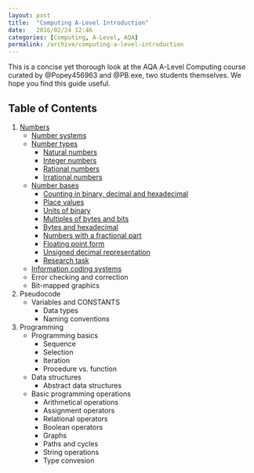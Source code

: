 ```yaml
---
layout: post
title:  "Computing A-Level Introduction"
date:   2016/02/24 12:46
categories: [Computing, A-Level, AQA]
permalink: /archive/computing-a-level-introduction
---
```


This is a concise yet thorough look at the AQA A-Level Computing course curated by @Popey456963 and @PB.exe, two students themselves.  We hope you find this guide useful.

## Table of Contents
1. [Numbers](./numbers)
   + [Number systems](./number-systems)
   + [Number types](./number-types)
      + [Natural numbers](./number-types#natural-numbers)
      + [Integer numbers](./number-types#integer-numbers)
      + [Rational numbers](./number-types#rational-numbers)
      + [Irrational numbers](./number-types#irrational-numbers)
   + [Number bases](./number-bases)
      + [Counting in binary, decimal and hexadecimal](./number-bases#counting-in-binary-decimal-and-hexadecimal)
      + [Place values](./number-bases#place-values)
      + [Units of binary](./number-bases#units-of-binary)
      + [Multiples of bytes and bits](./number-bases#multiples-of-bytes-and-bits)
      + [Bytes and hexadecimal](./number-bases#bytes-and-hexadecimal)
      + [Numbers with a fractional part](./number-bases/#numbers-with-a-fractional-part)
      + [Floating point form](./number-bases#floating-point-form)
      + [Unsigned decimal representation](./number-bases#converting-from-unsigned-decimal-numbers-to-unsigned-binary)
      + [Research task](./number-bases#research-task)
   + [Information coding systems](./information-coding-systems)
   + Error checking and correction
   + Bit-mapped graphics
2. Pseudocode
   + Variables and CONSTANTS
      + Data types
      + Naming conventions
3. Programming
   + Programming basics
      + Sequence
      + Selection
      + Iteration
      + Procedure vs. function
   + Data structures
      + Abstract data structures
   + Basic programming operations
      + Arithmetical operations
      + Assignment operators
      + Relational operators
      + Boolean operators
      + Graphs
      + Paths and cycles
      + String operations
      + Type convesion
